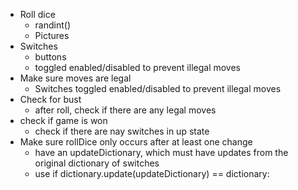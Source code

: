 * Roll dice
  * randint()
  * Pictures
* Switches
  * buttons
  * toggled enabled/disabled to prevent illegal moves
* Make sure moves are legal
  * Switches toggled enabled/disabled to prevent illegal moves
* Check for bust
  * after roll, check if there are any legal moves
* check if game is won
  * check if there are nay switches in up state
* Make sure rollDice only occurs after at least one change
  * have an updateDictionary, which must have updates from the original dictionary of switches
  * use if dictionary.update(updateDictionary) == dictionary:
